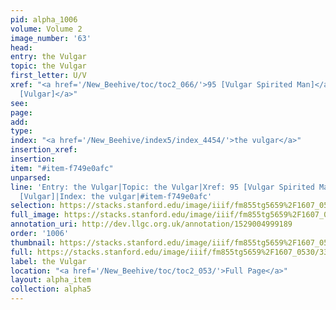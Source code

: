 ```yaml
---
pid: alpha_1006
volume: Volume 2
image_number: '63'
head: 
entry: the Vulgar
topic: the Vulgar
first_letter: U/V
xref: "<a href='/New_Beehive/toc/toc2_066/'>95 [Vulgar Spirited Man]</a>|<a href='/New_Beehive/toc/toc2_221/'>1136
  [Vulgar]</a>"
see: 
page: 
add: 
type: 
index: "<a href='/New_Beehive/index5/index_4454/'>the vulgar</a>"
insertion_xref: 
insertion: 
item: "#item-f749e0afc"
unparsed: 
line: 'Entry: the Vulgar|Topic: the Vulgar|Xref: 95 [Vulgar Spirited Man]|Xref: 1136
  [Vulgar]|Index: the vulgar|#item-f749e0afc'
selection: https://stacks.stanford.edu/image/iiif/fm855tg5659%2F1607_0530/339,1947,3013,331/full/0/default.jpg
full_image: https://stacks.stanford.edu/image/iiif/fm855tg5659%2F1607_0530/full/full/0/default.jpg
annotation_uri: http://dev.llgc.org.uk/annotation/1529004999189
order: '1006'
thumbnail: https://stacks.stanford.edu/image/iiif/fm855tg5659%2F1607_0530/339,1947,600,180/250,/0/default.jpg
full: https://stacks.stanford.edu/image/iiif/fm855tg5659%2F1607_0530/339,1947,3013,331/full/0/default.jpg
label: the Vulgar
location: "<a href='/New_Beehive/toc/toc2_053/'>Full Page</a>"
layout: alpha_item
collection: alpha5
---
```

